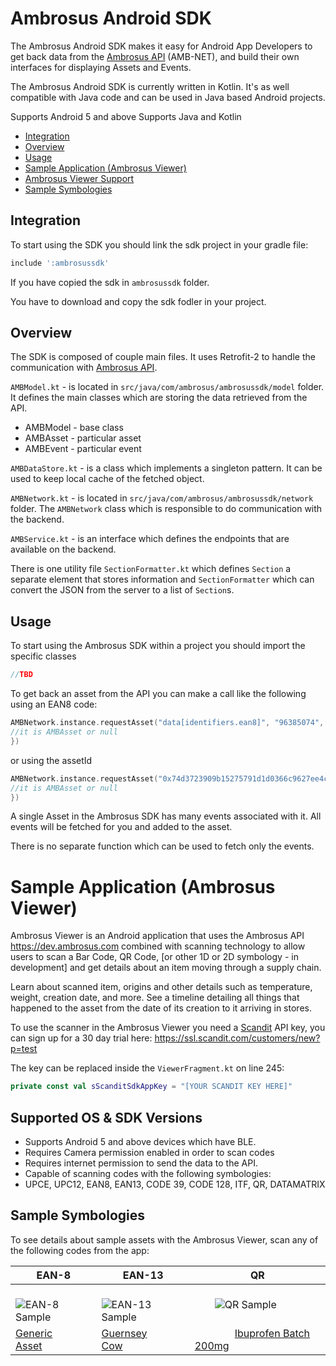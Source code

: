 # Ambrosus Android SDK

The Ambrosus Android SDK makes it easy for Android App Developers to get back data from the [Ambrosus API](https://ambrosus.docs.apiary.io) (AMB-NET), and build their own interfaces for displaying Assets and Events.

The Ambrosus Android SDK is currently written in Kotlin. It's as well compatible with Java code and can be used in Java based Android projects. 

Supports Android 5 and above
Supports Java and Kotlin

* [Integration](#integration)
* [Overview](#overview)
* [Usage](#usage)
* [Sample Application (Ambrosus Viewer)](#sample-application-ambrosus-viewer)
* [Ambrosus Viewer Support](#ambrosus-viewer-support)
* [Sample Symbologies](#sample-symbologies)

## Integration

To start using the SDK you should link the sdk project in your gradle file:

```gradle
include ':ambrosussdk'
```

If you have copied the sdk in `ambrosussdk` folder.

You have to download and copy the sdk fodler in your project.

## Overview

The SDK is composed of couple main files. It uses Retrofit-2 to handle the communication with [Ambrosus API](https://ambrosus.docs.apiary.io).

`AMBModel.kt` - is located in `src/java/com/ambrosus/ambrosussdk/model` folder. It defines the main classes which are storing the data retrieved from the API.

* AMBModel - base class
* AMBAsset - particular asset
* AMBEvent - particular event

`AMBDataStore.kt` - is a class which implements a singleton pattern. It can be used to keep local cache of the fetched object.

`AMBNetwork.kt` - is located in `src/java/com/ambrosus/ambrosussdk/network` folder. The `AMBNetwork` class which is responsible to do communication with the backend.

`AMBService.kt` - is an interface which defines the endpoints that are available on the backend.  

There is one utility file `SectionFormatter.kt` which defines `Section` a separate element that stores information and `SectionFormatter` which can convert the JSON from the server to a list of `Section`s.

## Usage

To start using the Ambrosus SDK within a project you should import the specific classes
```kotlin
//TBD
```

To get back an asset from the API you can make a call like the following using an EAN8 code:

```kotlin
AMBNetwork.instance.requestAsset("data[identifiers.ean8]", "96385074", { 
//it is AMBAsset or null
})
```

or using the assetId 

```kotlin
AMBNetwork.instance.requestAsset("0x74d3723909b15275791d1d0366c9627ee4c6e4f9982f31233d0dd6c054e5b664", { 
//it is AMBAsset or null
})
```

A single Asset in the Ambrosus SDK has many events associated with it. All events will be fetched for you and added to the asset.

There is no separate function which can be used to fetch only the events.

# Sample Application (Ambrosus Viewer)

Ambrosus Viewer is an Android application that uses the Ambrosus API <https://dev.ambrosus.com> combined with scanning technology to allow users to scan a Bar Code, QR Code, [or other 1D or 2D symbology - in development] and get details about an item moving through a supply chain.

Learn about scanned item, origins and other details such as temperature, weight, creation date, and more. See a timeline detailing all things that happened to the asset from the date of its creation to it arriving in stores. 

To use the scanner in the Ambrosus Viewer you need a [Scandit](https://scandit.com) API key, you can sign up for a 30 day trial here:
https://ssl.scandit.com/customers/new?p=test  

The key can be replaced inside the `ViewerFragment.kt` on line 245:
```kotlin
private const val sScanditSdkAppKey = "[YOUR SCANDIT KEY HERE]"
```

## Supported OS & SDK Versions

* Supports Android 5 and above devices which have BLE.
* Requires Camera permission enabled in order to scan codes
* Requires internet permission to send the data to the API.
* Capable of scanning codes with the following symbologies:
* UPCE, UPC12, EAN8, EAN13, CODE 39, CODE 128, ITF, QR, DATAMATRIX

## Sample Symbologies

To see details about sample assets with the Ambrosus Viewer, scan any of the following codes from the app:

|   EAN-8   |   EAN-13   |     QR     |
| --------- | ---------------------------------- | ---------- |
| &emsp;&emsp;![EAN-8 Sample](https://i.imgur.com/m7QZIaS.png)   | &emsp;&emsp;![EAN-13 Sample](https://i.imgur.com/1HXwtPr.png) | &emsp;&emsp;![QR Sample](https://i.imgur.com/JfEUGo8.png)&emsp;&emsp;
|  <a href="https://gateway-test.ambrosus.com/events?data[type]=ambrosus.asset.identifier&data[identifiers.ean8]=96385074" target="_blank">Generic Asset</a>&emsp;  | <a href="https://gateway-test.ambrosus.com/events?data[type]=ambrosus.asset.identifier&data[identifiers.ean13]=6942507312009" target="_blank">Guernsey Cow</a>&emsp;&emsp; | &emsp;&emsp;&emsp;&emsp;<a href="https://gateway-test.ambrosus.com/assets/0x4c289b68b5bb1a098a4aa622b84d6f523e02fc9346a3a0a99efdfd8a96ba56df" target="_blank">Ibuprofen Batch 200mg</a>&emsp;&emsp;
